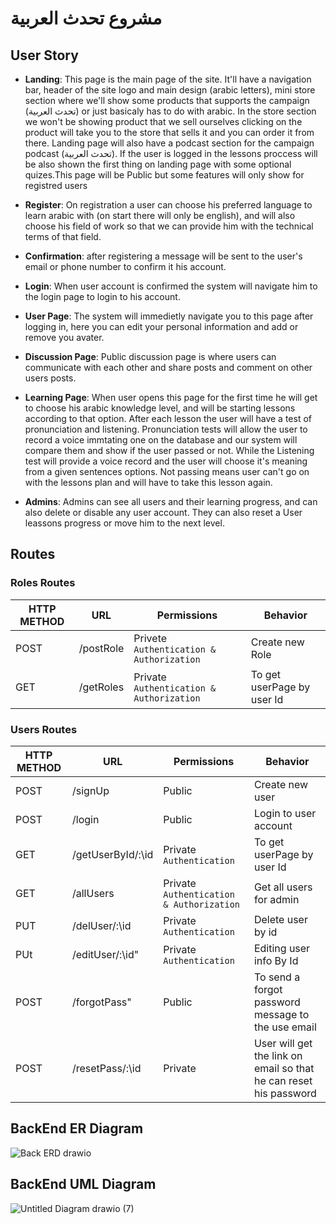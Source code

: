 # مشروع تحدث العربية
## User Story

- **Landing**: This page is the main page of the site. It'll have a navigation bar, header of the site logo and main design (arabic letters), mini store section where we'll show some products that supports the campaign (تحدث العربية) or just basicaly has to do with arabic. In the store section we won't be showing product that we sell ourselves clicking on the product will take you to the store that sells it and you can order it from there. Landing page will also have a podcast section for the campaign podcast (تحدث العربية). If the user is logged in the lessons proccess will be also shown the first thing on landing page with some optional quizes.This page will be Public but some features will only show for registred users

- **Register**: On registration a user can choose his preferred language to learn arabic with (on start there will only be english), and will also choose his field of work so that we can provide him with the technical terms of that field.

- **Confirmation**: after registering a message will be sent to the user's email or phone number to confirm it his account.

- **Login**: When user account is confirmed the system will navigate him to the login page to login to his account.

- **User Page**: The system will immedietly navigate you to this page after logging in, here you can edit your personal information and add or remove you avater.

- **Discussion Page**: Public discussion  page is where users can communicate with each other and share posts and comment on other users posts.

- **Learning Page**: When user opens this page for the first time he will get to choose his arabic knowledge level, and will be starting lessons according to that option. After each lesson the user will have a test of pronunciation and listening. Pronunciation tests will allow the user to record a voice immtating one on the database and our system will compare them and show if the user passed or not. While the Listening test will provide a voice record and the user will choose it's meaning from a given sentences options. Not passing means user can't go on with the lessons plan and will have to take this lesson again. 

- **Admins**: Admins can see all users and their learning progress, and can also delete or disable any user account. They can also reset a User leassons progress or move him to the next level. 


## Routes

### Roles Routes
| HTTP METHOD | URL               | Permissions | Behavior                          |
| ----------- | ----------------- | ----------- | --------------------------------- |
| POST        | /postRole    | Privete `Authentication & Authorization`  | Create new Role                 |
| GET         | /getRoles     | Private `Authentication & Authorization` | To get userPage by user Id |


### Users Routes
| HTTP METHOD | URL               | Permissions | Behavior                          |
| ----------- | ----------------- | ----------- | --------------------------------- |
| POST        | /signUp    | Public      | Create new user                 |
| POST         | /login | Public      | Login to user account                  |
| GET         | /getUserById/:\id     | Private `Authentication`     | To get userPage by user Id |
| GET         | /allUsers  | Private `Authentication & Authorization`     | Get all users for admin                     |
| PUT         | /delUser/:\id     | Private `Authentication`| Delete user by id                     |
| PUt         | /editUser/:\id" | Private `Authentication`| Editing user info By Id       |
| POST         | /forgotPass"     | Public      | To send a forgot password message to the use email |
| POST         | /resetPass/:\id     | Private      | User will get the link on email so that he can reset his password |






## BackEnd ER Diagram

![Back ERD drawio](https://user-images.githubusercontent.com/92247858/146669110-cf166504-aa1c-4d26-bffd-32a0980e4249.png)


## BackEnd UML Diagram

![Untitled Diagram drawio (7)](https://user-images.githubusercontent.com/92247858/146669111-da74a64d-1bfa-441a-bd5e-d30afc9dc250.png)

